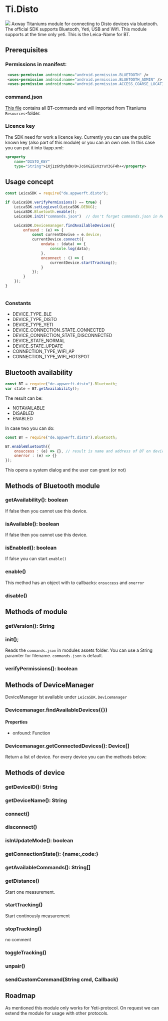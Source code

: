 # Ti.Disto

<img src="https://lasers.leica-geosystems.com/eu/sites/lasers.leica-geosystems.com.eu/files/leica_media/images/disto/x3-rotateimg.jpg" />
Axway Titaniums module for connecting to Disto devices via bluetooth. The official SDK supports Bluetooth, Yeti, USB and Wifi. This module supports at the time only yeti. This is the Leica-Name for BT.


## Prerequisites

### Permissions in manifest:

```xml
 <uses-permission android:name="android.permission.BLUETOOTH" />
 <uses-permission android:name="android.permission.BLUETOOTH_ADMIN" />
 <uses-permission android:name="android.permission.ACCESS_COARSE_LOCATION" />
```

### command.json

[This file](https://raw.githubusercontent.com/AppWerft/Ti.Disto/master/android/assets/commands.json) contains all BT-commands and will imported from Titaniums `Resources`-folder.

### Licence key
The SDK need for work a licence key. Currently you can use the public known key (also part of this module) or you can an own one. In this case you can put it into tiapp.xml:

```xml
<property 
	name="DISTO_KEY" 
	type="String">1Xj1z6thybdW/O+Jc6XG2ExVzYuY3GF4h+</property>
```


## Usage concept

```javascript
const LeicaSDK = require("de.appwerft.disto");

if (LeicaSDK.verifyPermissions() == true) {
	LeicaSDK.setLogLevel(LeicaSDK.DEBUG);
	LeicaSDK.Bluetooth.enable();
	LeicaSDK.init("commands.json")  // don't forget commands.json in Resources folder!

	LeicaSDK.Devicemanager.findAvailableDevices({
		onfound : (e) => {
			const currentDevive = e.device;
			currentDevice.connect({
				ondata : (data) => {
					console.log(data);
				},
				onconnect : () => {
					currentDevice.startTracking();
				}
			});
		}
	});
}



```
### Constants

- DEVICE\_TYPE\_BLE
- DEVICE\_TYPE\_DISTO
- DEVICE\_TYPE\_YETI
- DEVICE\_CONNECTION\_STATE\_CONNECTED
- DEVICE\_CONNECTION\_STATE\_DISCONNECTED
- DEVICE\_STATE\_NORMAL
- DEVICE\_STATE\_UPDATE
- CONNECTION\_TYPE\_WIFI\_AP
- CONNECTION\_TYPE\_WIFI\_HOTSPOT

## Bluetooth availability

```js
const BT = require("de.appwerft.disto").Bluetooth;
var state = BT.getAvailability();
```

The result can be:

*   NOTAVAILABLE
*   DISABLED
*   ENABLED

In case two you can do:

```js
const BT = require("de.appwerft.disto").Bluetooth;

BT.enableBluetooth({
	onsuccess : (e) => {}, // result is name and address of BT on device
	onerror : (e) => {}
}); 
```

This opens a system dialog and the user can grant (or not)


## Methods of Bluetooth module

### getAvailability(): boolean
If false then you cannot use this device.


### isAvailable(): boolean
If false then you cannot use this device.

### isEnabled(): boolean
If false you can start `enable()`

### enable()
This method has an object with to callbacks: `onsuccess` and `onerror`

###  disable()


## Methods of module 

### getVersion(): String
### init();
Reads the `commands.json` in modules assets folder. You can use a String paramter for filename. `commands.json` is default.
### verifyPermissions(): boolean


## Methods of DeviceManager

DeviceManager ist available under `LeicaSDK.Devicemanager`

### Devicemanager.findAvailableDevices({})

#### Properties

- onfound: Function


### Devicemanager.getConnectedDevices(): Device[]
Return a list of device. For every device you can the methods below:

## Methods of device

### getDeviceID(): String
### getDeviceName(): String
### connect()
### disconnect()
### isInUpdateMode(): boolean
### getConnectionState(): {name:,code:}
### getAvailableCommands(): String[]
### getDistance()

Start one measurement.
### startTracking()

Start continously measurement
### stopTracking()

no comment
### toggleTracking()
### unpair()

### sendCustomCommand(String cmd, Callback)

## Roadmap

As mentioned this module only works for Yeti-protocol. On request we can extend the module for usage with other protocols.